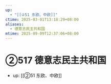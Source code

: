 ```yaml
---
up:
  - "[[②51 东欧、中欧]]"
ctime: 2025-03-01T13:18:29+08:00
aliases:
  - 德意志民主共和国
mtime: 2025-09-09T12:37:06+08:00
---
```


# ②517 德意志民主共和国

- up: [[②51 东欧、中欧]]

